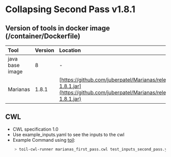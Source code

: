 # Collapsing Second Pass v1.8.1

## Version of tools in docker image \(/container/Dockerfile\)

| Tool | Version | Location |
| :--- | :--- | :--- |
| java base image | 8 | - |
| Marianas | 1.8.1 | [https://github.com/juberpatel/Marianas/releases/download/v1.8.1/Marianas-1.8.1.jar](https://github.com/juberpatel/Marianas/releases/download/v1.8.1/Marianas-1.8.1.jar) |

## CWL

* CWL specification 1.0
* Use example\_inputs.yaml to see the inputs to the cwl
* Example Command using [toil](https://toil.readthedocs.io):

```bash
    > toil-cwl-runner marianas_first_pass.cwl test_inputs_second_pass.yaml
```

